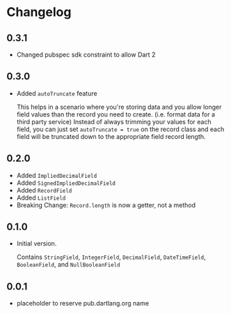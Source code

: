 # Changelog

## 0.3.1
- Changed pubspec sdk constraint to allow Dart 2

## 0.3.0
- Added `autoTruncate` feature
  
  This helps in a scenario where you're storing data and you allow
  longer field values than the record you need to create. (i.e. format 
  data for a third party service)  Instead of always trimming your values
  for each field, you can just set `autoTruncate = true` on the record 
  class and each field will be truncated down to the appropriate field 
  record length. 

## 0.2.0
- Added `ImpliedDecimalField`
- Added `SignedImpliedDecimalField`
- Added `RecordField`
- Added `ListField`
- Breaking Change: `Record.length` is now a getter, not a method

## 0.1.0
- Initial version. 
  
  Contains `StringField`, `IntegerField`, `DecimalField`,
  `DateTimeField`, `BooleanField`, and `NullBooleanField` 


## 0.0.1

- placeholder to reserve pub.dartlang.org name
